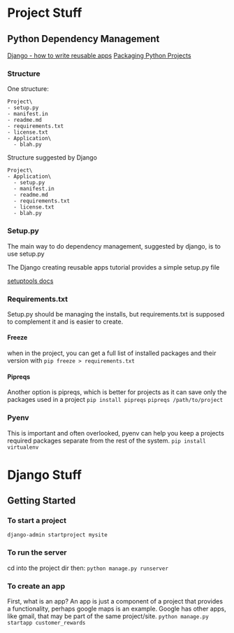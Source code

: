 # Project Stuff
## Python Dependency Management
[Django - how to write reusable apps](https://docs.djangoproject.com/en/2.0/intro/reusable-apps/)
[Packaging Python Projects](http://alexanderwaldin.github.io/packaging-python-project.html)

### Structure
One structure:
```
Project\
- setup.py
- manifest.in
- readme.md
- requirements.txt
- license.txt
- Application\
  - blah.py
```

Structure suggested by Django
```
Project\
- Application\
  - setup.py
  - manifest.in
  - readme.md
  - requirements.txt
  - license.txt
  - blah.py
```

### Setup.py
The main way to do dependency management, suggested by django, is to use setup.py

The Django creating reusable apps tutorial provides a simple setup.py file

[setuptools docs](https://setuptools.readthedocs.io/en/latest/)

### Requirements.txt
Setup.py should be managing the installs, but requirements.txt is supposed to complement it and is easier to create.

#### Freeze
when in the project, you can get a full list of installed packages and their version with
`pip freeze > requirements.txt`

#### Pipreqs
Another option is pipreqs, which is better for projects as it can save only the packages used in a project
`pip install pipreqs`
`pipreqs /path/to/project`

### Pyenv
This is important and often overlooked, pyenv can help you keep a projects required packages separate from the rest of
the system.
`pip install virtualenv`

# Django Stuff
## Getting Started
### To start a project
`django-admin startproject mysite`

### To run the server
cd into the project dir then:
`python manage.py runserver`

### To create an app
First, what is an app? An app is just a component of a project that provides a functionality, perhaps google maps is an
example. Google has other apps, like gmail, that may be part of the same project/site.
`python manage.py startapp customer_rewards`

